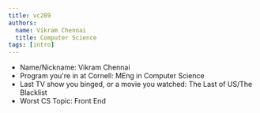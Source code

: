 ```yaml
---
title: vc289
authors:
  name: Vikram Chennai
  title: Computer Science
tags: [intro]
---
```


- Name/Nickname:  Vikram Chennai
- Program you're in at Cornell: MEng in Computer Science
- Last TV show you binged, or a movie you watched: The Last of US/The Blacklist
- Worst CS Topic: Front End
